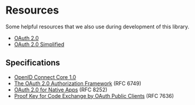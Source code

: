 # Resources

Some helpful resources that we also use during development of this library.

- [OAuth 2.0](https://oauth.net/2/)
- [OAuth 2.0 Simplified](https://oauth.com/)

## Specifications

- [OpenID Connect Core 1.0](https://openid.net/specs/openid-connect-core-1_0.html)
- [The OAuth 2.0 Authorization Framework](https://rfc-editor.org/info/rfc6749) (RFC 6749)
- [OAuth 2.0 for Native Apps](https://rfc-editor.org/info/rfc8252) (RFC 8252)
- [Proof Key for Code Exchange by OAuth Public Clients](https://rfc-editor.org/info/rfc7636) (RFC 7636)
